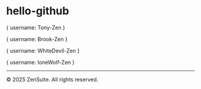 # hello-github

{
    username: Tony-Zen
}

{
    username: Brook-Zen
}

{
    username: WhiteDevil-Zen
}

{
    username: loneWolf-Zen
}

---

© 2025 ZenSuite. All rights reserved.